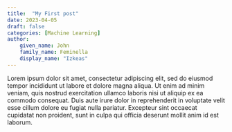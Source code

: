 ```yaml
---
title:  "My First post"
date: 2023-04-05
draft: false
categories: [Machine Learning]
author: 
    given_name: John
    family_name: Feminella
    display_name: "Izkeas"
---
```


Lorem ipsum dolor sit amet, consectetur adipiscing elit, sed do eiusmod tempor incididunt ut labore et dolore magna aliqua. Ut enim ad minim veniam, quis nostrud exercitation ullamco laboris nisi ut aliquip ex ea commodo consequat. Duis aute irure dolor in reprehenderit in voluptate velit esse cillum dolore eu fugiat nulla pariatur. Excepteur sint occaecat cupidatat non proident, sunt in culpa qui officia deserunt mollit anim id est laborum.